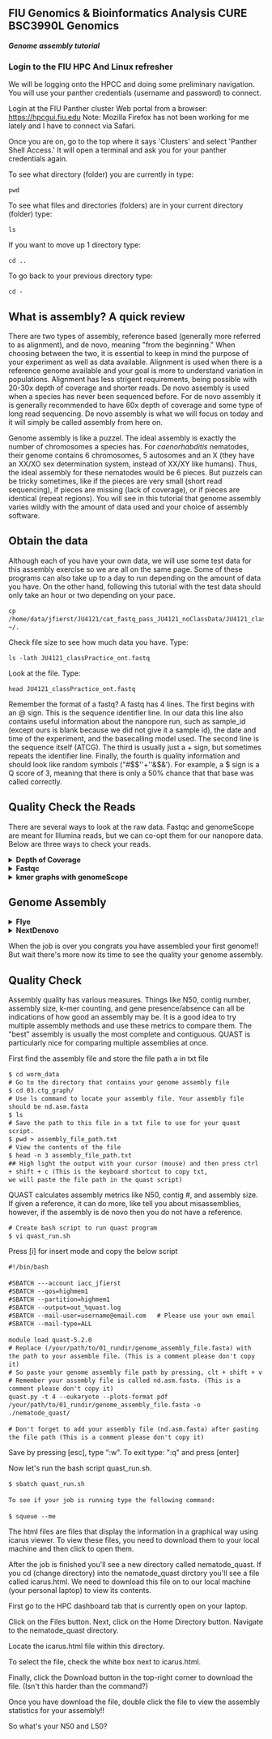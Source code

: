 
## FIU Genomics & Bioinformatics Analysis CURE BSC3990L Genomics ###

***Genome assembly tutorial***

 ### Login to the FIU HPC And Linux refresher
We will be logging onto the HPCC and doing some preliminary navigation. You will use your panther credentials (username and password) to connect.

Login at the FIU Panther cluster Web portal from a browser: https://hpcgui.fiu.edu Note: Mozilla Firefox has not been working for me lately and I have to connect via Safari.

Once you are on, go to the top where it says 'Clusters' and select 'Panther Shell Access.' It will open a terminal and ask you for your panther credentials again.

To see what directory (folder) you are currently in type:

    pwd

To see what files and directories (folders) are in your current directory (folder) type:

    ls

If you want to move up 1 directory type:

    cd ..

To go back to your previous directory type:

    cd -


## What is assembly? A quick review

There are two types of assembly, reference based (generally more referred to as alignment), and de novo, meaning "from the beginning." When choosing between the two, it is essential to keep in mind the purpose of your experiment as well as data available. Alignment is used when there is a reference genome available and your goal is more to understand variation in populations. Alignment has less strigent requirements, being possible with 20-30x depth of coverage and shorter reads. De novo assembly is used when a species has never been sequenced before. For de novo assembly it is generally recommended to have 60x depth of coverage and some type of long read sequencing. De novo assembly is what we will focus on today and it will simply be called assembly from here on.

Genome assembly is like a puzzel. The ideal assembly is exactly the number of chromosomes a species has. For _caenorhabditis_ nematodes, their genome contains 6 chromosomes, 5 autosomes and an X (they have an XX/XO sex determination system, instead of XX/XY like humans). Thus, the ideal assembly for these nematodes would be 6 pieces. But puzzels can be tricky sometimes, like if the pieces are very small (short read sequencing), if pieces are missing (lack of coverage), or if pieces are identical (repeat regions). You will see in this tutorial that genome assembly varies wildly with the amount of data used and your choice of assembly software.

## Obtain the data

Although each of you have your own data, we will use some test data for this assembly exercise so we are all on the same page. Some of these programs can also take up to a day to run depending on the amount of data you have. On the other hand, following this tutorial with the test data should only take an hour or two depending on your pace.

    cp /home/data/jfierst/JU4121/cat_fastq_pass_JU4121_noClassData/JU4121_classPractice_ont.fastq ~/.

Check file size to see how much data you have. Type:

    ls -lath JU4121_classPractice_ont.fastq

Look at the file. Type:

    head JU4121_classPractice_ont.fastq

Remember the format of a fastq? A fastq has 4 lines. The first begins with an @ sign. This is the sequence identifier line. In our data this line also contains useful information about the nanopore run, such as sample_id (except ours is blank because we did not give it a sample id), the date and time of the experiment, and the basecalling model used. The second line is the sequence itself (ATCG). The third is usually just a + sign, but sometimes repeats the identifier line. Finally, the fourth is quality information and should look like random symbols ("#$$''+''&$&'). For example, a $ sign is a Q score of 3, meaning that there is only a 50% chance that that base was called correctly. 

## Quality Check the Reads

There are several ways to look at the raw data. Fastqc and genomeScope are meant for Illumina reads, but we can co-opt them for our nanopore data. Below are three ways to check your reads.

<details>
<summary><b>Depth of Coverage</b></summary>

We are going to use the awk language to process our fastq file and give us the total amount of base pairs in the fastq file.

    awk '{if(NR%4==2) total+=length($0)} END {print total}' JU4121_classPractice_ont.fastq > total_amount_of_base_pairs.txt

Once you see the prompt ($) then your command finished. 

This command is saying that if the current line number equals the second of every group of four lines, then count the characters and add the count to total. At the END, print the total and store it in total_amount_of_base_pairs.txt 

Make sure total_amount_of_base_pairs.txt was created and is in the current directory by typing:
    
    ls
    
Now view the contents in the total_amount_of_base_pairs.txt, type:

    head total_amount_of_base_pairs.txt
 
It's time to calculate the sequencing depth. The equation is: Sequencing depth of coverage formula= 
Total base pairs sequenced / Genome size​	( In our case the genome size will be 100,000,000 == 100Mega base pairs)

You may use a calculator. Alternatively, you could use awk in the command line for simple math: awk 'BEGIN { print total_base_pairs / 100000000 }' 

 What was your sequencing depth? (please write this down)

  In case your curious this is the full expanded form of Sequencing depth of coverage formula: 

  Sequencing depth of coverage = (Read length * Number of reads) / Genome size

</details>


<details>
<summary><b>Fastqc</b></summary>

Use vi to create a new file

    vi fastqc.sh

You should see the vi window with the ~ symbols. Type ‘i’ to get into input or insertion mode and then type the following into your file:
    
    #!/bin/bash

    #SBATCH --account acc_jfierst_classroom
    #SBATCH --partition highmem1
    #SBATCH --qos highmem1
    #SBATCH -n 8
    #SBATCH --output=output_fastqc.log
    #SBATCH --mail-user=username@email.com 	#use your own email instead
    #SBATCH --mail-type=ALL

    module load fastqc-0.11.7-gcc-4.8.5-72rtvom #code is loading the software needed

    mkdir -p fastqc_out   #code is saying if the directory doesn't already exist, make it

    fastqc JU4121_classPractice_ont.fastq -t 8 -o fastqc_out  #code is running the software on the input file with 8 threads and telling the output to be put in fastqc_out

Hit the escape button (‘esc’) to get out of insertion mode and type ‘:wq’ (without the single quotes) to save the file and exit vi. 

Submit the script:

    sbatch fastqc.sh

fastqc finishes in under a minute. The output is an html file in the directory fastqc_out. To view this, you need to download the file and open it in your preferred browser. To download a file from the HPC to your local machine, 

Go to the HPC dashboard tab that is currently open on your laptop. 

Click on the Files button.

Next, click on the Home Directory button.

Navigate to the file and check the white box next to it.

Finally, click the Download button in the top-right corner to download the file.

Your fastqc graphs should look something like:![screenshot](https://github.com/FierstLab/Bootcamp/blob/main/pictures/fastqc.png)

What are your shortest and longest reads?

What is the average quality score?

Notice the first few bases are really poor quality (I might have forgotten to trim the barcodes). 

</details>

<details>
<summary><b>kmer graphs with genomeScope</b></summary>
 
</details>

## Genome Assembly

<details>
<summary><b>Flye</b></summary>

First we must download the flye software because it is not readily available on the HPC. If you don't believe me go ahead and try module avail flye. To install flye, we will use a version of conda called mamba. Type:

    module load mamba/23.1.0-4

Now that we have mamba loaded, we need to create an environment for flye. Type:

    mamba create -n flye

Once the environment is created, activate it with:

    source activate flye

You will know it worked when (flye) appears before your username $. With flye activated, download the software with:

    mamba install bioconda::flye

Now lets make a script with vi. 

    vi flye.sh

Copy and paste the following script. Make sure to read over it and change any relavent information like your email. 

    #!/bin/bash

    #SBATCH --account iacc_jfierst
    #SBATCH --partition highmem1
    #SBATCH --qos highmem1
    #SBATCH -n 12
    #SBATCH --output=output_flye.log
    #SBATCH --mail-user=username@fiu.edu    #use your own email instead
    #SBATCH --mail-type=ALL

    module load mamba/23.1.0-4   #load the softwares
    source activate flye

    flye --nano-hq JU4121_classPractice_ont.fastq --genome-size 100m --out-dir flye_out --threads 12   #run flye, specifying high quality nanopore data, the input file, the estimated genome size assumed from c.elegans, the output directory, and the number of threads the computer will use.

Your assembly will take about 40 minutes to complete. To check on the status of the job type: squeue --me. You can move forward with nextdenovo while you wait, but make sure you come back once it has completed. 

When finished, your assembly will be in the flye_out directory. cd into the directory and ls. You should see assembly.fasta. Type: ls -lath. What is the size of the file? 

Look at the file with: head assembly.fasta. You should notice a difference between a fasta and fastq. Unlike a fastq which has 4 lines (id, seq, +, quality), a fasta only has 2 lines. The first line is >contig_name, and the second is the sequence (ATCG). Type: 

grep -c ">" assembly.fasta 

How many contigs are in your assembly?

Finally, type: tail flye.log
You should see some assembly statistics including total assembly length, number of contigs (fragments), contig N50, largest contig, and the mean depth of coverage. 

</details>


<details>
<summary><b>NextDenovo</b></summary>

    #Create the input file
    ls SRR16242712.fastq > input.fofn

    #Create the configuration file for assembly
    vi run.cfg

Press [i] to enter insert mode and copy and paste the below section (this was obtained by going to nextDenovo documentation and copying the run.cfg file).

    [General]
    job_type = local
    job_prefix = nextDenovo
    task = all
    rewrite = yes
    deltmp = yes
    parallel_jobs = 20
    input_type = raw
    read_type = ont # Oxford Nanpore data
    input_fofn = input.fofn
    workdir = worm_data

    [correct_option]
    read_cutoff = 1k
    genome_size = 100M # Estimated genome size    
    sort_options = -m 20g -t 15
    minimap2_options_raw = -t 8
    pa_correction = 3
    correction_options = -p 15

    [assemble_option]
    minimap2_options_cns = -t 8
    nextgraph_options = -a 1
    
Save by pressing [esc], type ":w".
To exit type: ":q" and press [enter]

    #Create the script to run nextDenovo and create an assembled genome
    vi assemble.sh
Press [i] for insert mode and copy the below script

    #!/bin/bash

    #SBATCH --account iacc_jfierst
    #SBATCH --qos=highmem1
    #SBATCH --partition=highmem1
    #SBATCH --output=out_%assemble.log
    #SBATCH --mail-user=username@email.com 	#use your own email instead
    #SBATCH --mail-type=ALL

    module load nextDenovo-2.5.0

    nextDenovo run.cfg
Save by pressing [esc], type ":w". To exit type: ":q" and press [enter]

Run the script with:

    $ sbatch assemble.sh
To see if your job is running type the following command:

    $ squeue --me
The final assembly result is at 03.ctg_graph/nd.asm.fasta

</details>

When the job is over you congrats you have assembled your first genome!! But wait there's more now its time to see the quality your genome assembly.

## Quality Check
Assembly quality has various measures. Things like N50, contig number, assembly size, k-mer counting, and gene presence/absence can all be indications of how good an assembly may be. It is a good idea to try multiple assembly methods and use these metrics to compare them. The "best" assembly is usually the most complete and contiguous. QUAST is particularly nice for comparing multiple assemblies at once.

First find the assembly file and store the file path a in txt file
    
    $ cd worm_data
    # Go to the directory that contains your genome assembly file
    $ cd 03.ctg_graph/
    # Use ls command to locate your assembly file. Your assembly file should be nd.asm.fasta
    $ ls
    # Save the path to this file in a txt file to use for your quast script.
    $ pwd > assembly_file_path.txt
    # View the contents of the file
    $ head -n 3 assembly_file_path.txt
    ## High light the output with your cursor (mouse) and then press ctrl + shift + c (This is the keyboard shortcut to copy txt, 
    we will paste the file path in the quast script)

QUAST calculates assembly metrics like N50, contig #, and assembly size. If given a reference, it can do more, like tell you about misassemblies, however, if the assembly is de novo then you do not have a reference.

    # Create bash script to run quast program
    $ vi quast_run.sh
Press [i] for insert mode and copy the below script
    
    #!/bin/bash

    #SBATCH ---account iacc_jfierst
    #SBATCH --qos=highmem1
    #SBATCH --partition=highmem1
    #SBATCH --output=out_%quast.log
    #SBATCH --mail-user=username@email.com   # Please use your own email
    #SBATCH --mail-type=ALL

    module load quast-5.2.0  
    # Replace (/your/path/to/01_rundir/genome_assembly_file.fasta) with the path to your assemble file. (This is a comment please don't copy it)
    # So paste your genome assembly file path by pressing, clt + shift + v
    # Remember your assembly file is called nd.asm.fasta. (This is a comment please don't copy it)
    quast.py -t 4 --eukaryote --plots-format pdf /your/path/to/01_rundir/genome_assembly_file.fasta -o ./nematode_quast/
    
    # Don't forget to add your assembly file (nd.asm.fasta) after pasting the file path (This is a comment please don't copy it)
Save by pressing [esc], type ":w". To exit type: ":q" and press [enter]

Now let's run the bash script quast_run.sh.

    $ sbatch quast_run.sh
    
    To see if your job is running type the following command:

    $ squeue --me


The html files are files that display the information in a graphical way using icarus viewer. To view these files, you need to download them to your local machine and then click to open them.

After the job is finished you'll see a new directory called  nematode_quast. If you cd (change directory) into the nematode_quast dirctory you'll see a file called icarus.html. We need to download this file on to our local machine (your personal laptop) to view its contents.
 
First go to the HPC dashboard tab that is currently open on your laptop. 

Click on the Files button.
Next, click on the Home Directory button.
Navigate to the nematode_quast directory.

Locate the icarus.html file within this directory.

To select the file, check the white box next to icarus.html.

Finally, click the Download button in the top-right corner to download the file.
(Isn't this harder than the command?)

Once you have download the file, double click the file to view the assembly statistics for your assembly!!

So what's your N50 and L50?
